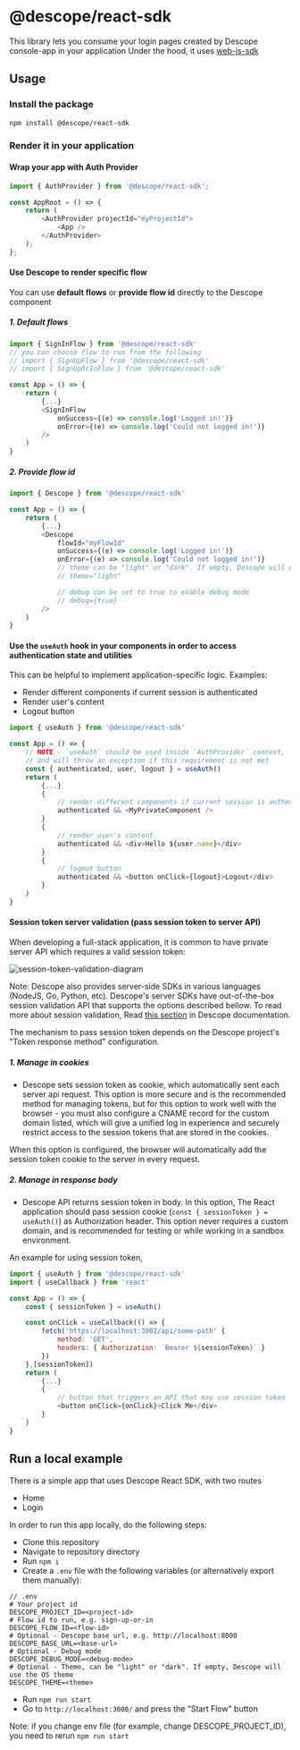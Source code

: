 # @descope/react-sdk

This library lets you consume your login pages created by Descope console-app in your application
Under the hood, it uses [web-js-sdk](https://github.com/descope/web-js-sdk)

## Usage

### Install the package

```bash
npm install @descope/react-sdk
```

### Render it in your application

#### Wrap your app with Auth Provider

```js
import { AuthProvider } from '@descope/react-sdk';

const AppRoot = () => {
	return (
		<AuthProvider projectId="myProjectId">
			<App />
		</AuthProvider>
	);
};
```

#### Use Descope to render specific flow

You can use **default flows** or **provide flow id** directly to the Descope component

##### 1. Default flows

```js
import { SignInFlow } from '@descope/react-sdk'
// you can choose flow to run from the following
// import { SignUpFlow } from '@descope/react-sdk'
// import { SignUpOrInFlow } from '@descope/react-sdk'

const App = () => {
    return (
        {...}
        <SignInFlow
            onSuccess={(e) => console.log('Logged in!')}
            onError={(e) => console.log('Could not logged in!')}
        />
    )
}
```

##### 2. Provide flow id

```js
import { Descope } from '@descope/react-sdk'

const App = () => {
    return (
        {...}
        <Descope
            flowId="myFlowId"
            onSuccess={(e) => console.log('Logged in!')}
            onError={(e) => console.log('Could not logged in!')}
            // theme can be "light" or "dark". If empty, Descope will use the OS theme
            // theme="light"

            // debug can be set to true to enable debug mode
            // debug={true}
        />
    )
}
```

#### Use the `useAuth` hook in your components in order to access authentication state and utilities

This can be helpful to implement application-specific logic. Examples:

- Render different components if current session is authenticated
- Render user's content
- Logout button

```js
import { useAuth } from '@descope/react-sdk'

const App = () => {
    // NOTE - `useAuth` should be used inside `AuthProvider` context,
    // and will throw an exception if this requirement is not met
    const { authenticated, user, logout } = useAuth()
    return (
        {...}
        {
            // render different components if current session is authenticated
            authenticated && <MyPrivateComponent />
        }
        {
            // render user's content
            authenticated && <div>Hello ${user.name}</div>
        }
        {
            // logout button
            authenticated && <button onClick={logout}>Logout</div>
        }
    )
}
```

#### Session token server validation (pass session token to server API)

When developing a full-stack application, it is common to have private server API which requires a valid session token:

![session-token-validation-diagram](https://docs.descope.com/static/SessionValidation-cf7b2d5d26594f96421d894273a713d8.png)

Note: Descope also provides server-side SDKs in various languages (NodeJS, Go, Python, etc). Descope's server SDKs have out-of-the-box session validation API that supports the options described bellow. To read more about session validation, Read [this section](https://docs.descope.com/guides/gettingstarted/#session-validation) in Descope documentation.

The mechanism to pass session token depends on the Descope project's "Token response method" configuration.

##### 1. Manage in cookies

- Descope sets session token as cookie, which automatically sent each server api request. This option is more secure and is the recommended method for managing tokens, but for this option to work well with the browser - you must also configure a CNAME record for the custom domain listed, which will give a unified log in experience and securely restrict access to the session tokens that are stored in the cookies.

When this option is configured, the browser will automatically add the session token cookie to the server in every request.

##### 2. Manage in response body

- Descope API returns session token in body. In this option, The React application should pass session cookie (`const { sessionToken } = useAuth()`) as Authorization header. This option never requires a custom domain, and is recommended for testing or while working in a sandbox environment.

An example for using session token,

```js
import { useAuth } from '@descope/react-sdk'
import { useCallback } from 'react'

const App = () => {
    const { sessionToken } = useAuth()

    const onClick = useCallback(() => {
        fetch('https://localhost:3002/api/some-path' {
            method: 'GET',
            headers: { Authorization: `Bearer ${sessionToken}` }
        })
    },[sessionToken])
    return (
        {...}
        {
            // button that triggers an API that may use session token
            <button onClick={onClick}>Click Me</div>
        }
    )
}
```

## Run a local example

There is a simple app that uses Descope React SDK, with two routes

- Home
- Login

In order to run this app locally, do the following steps:

- Clone this repository
- Navigate to repository directory
- Run `npm i`
- Create a `.env` file with the following variables (or alternatively export them manually):

```env
// .env
# Your project id
DESCOPE_PROJECT_ID=<project-id>
# Flow id to run, e.g. sign-up-or-in
DESCOPE_FLOW_ID=<flow-id>
# Optional - Descope base url, e.g. http://localhost:8000
DESCOPE_BASE_URL=<base-url>
# Optional - Debug mode
DESCOPE_DEBUG_MODE=<debug-mode>
# Optional - Theme, can be "light" or "dark". If empty, Descope will use the OS theme
DESCOPE_THEME=<theme>
```

- Run `npm run start`
- Go to `http://localhost:3000/` and press the "Start Flow" button

Note: if you change env file (for example, change DESCOPE_PROJECT_ID), you need to rerun `npm run start`

